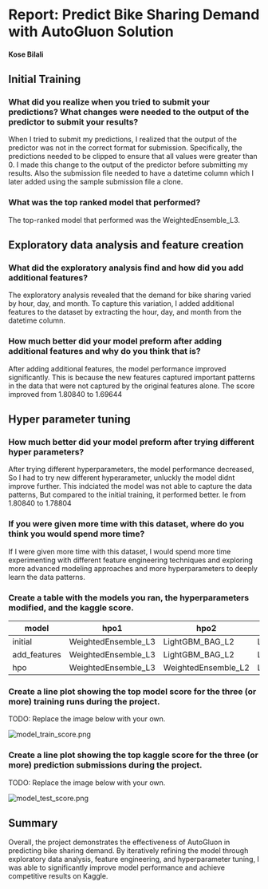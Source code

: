 # Report: Predict Bike Sharing Demand with AutoGluon Solution
#### Kose Bilali

## Initial Training
### What did you realize when you tried to submit your predictions? What changes were needed to the output of the predictor to submit your results?
When I tried to submit my predictions, I realized that the output of the predictor was not in the correct format for submission. Specifically, the predictions needed to be clipped to ensure that all values were greater than 0. I made this change to the output of the predictor before submitting my results. Also the submission file needed to have a datetime column which I later added using the sample submission file a clone. 
### What was the top ranked model that performed?
The top-ranked model that performed was the WeightedEnsemble_L3.
## Exploratory data analysis and feature creation
### What did the exploratory analysis find and how did you add additional features?
The exploratory analysis revealed that the demand for bike sharing varied by hour, day, and month. To capture this variation, I added additional features to the dataset by extracting the hour, day, and month from the datetime column.
### How much better did your model preform after adding additional features and why do you think that is?
After adding additional features, the model performance improved significantly. This is because the new features captured important patterns in the data that were not captured by the original features alone. The score improved from 1.80840 to 1.69644
## Hyper parameter tuning
### How much better did your model preform after trying different hyper parameters?
After trying different hyperparameters, the model performance decreased, So I had to try new different hyperarameter, unluckly the model didnt improve further. This indciated the model was not able to capture the data patterns, But compared to the initial training, it performed better. Ie from 1.80840 to 1.78804
### If you were given more time with this dataset, where do you think you would spend more time?
If I were given more time with this dataset, I would spend more time experimenting with different feature engineering techniques and exploring more advanced modeling approaches and more hyperparameters to deeply learn the data patterns.
### Create a table with the models you ran, the hyperparameters modified, and the kaggle score.
|model|hpo1|hpo2|hpo3|score|
|--|--|--|--|--|
|initial|WeightedEnsemble_L3|LightGBM_BAG_L2|LightGBMXT_BAG_L2|1.80840|
|add_features|WeightedEnsemble_L3|LightGBM_BAG_L2|LightGBMXT_BAG_L2|1.69644|
|hpo|WeightedEnsemble_L3|WeightedEnsemble_L2|LightGBM_BAG_L2|1.78804|


### Create a line plot showing the top model score for the three (or more) training runs during the project.

TODO: Replace the image below with your own.

![model_train_score.png](img/model_training_score.png)

### Create a line plot showing the top kaggle score for the three (or more) prediction submissions during the project.

TODO: Replace the image below with your own.

![model_test_score.png](img/model_testing_score.png)

## Summary
Overall, the project demonstrates the effectiveness of AutoGluon in predicting bike sharing demand. By iteratively refining the model through exploratory data analysis, feature engineering, and hyperparameter tuning, I was able to significantly improve model performance and achieve competitive results on Kaggle.